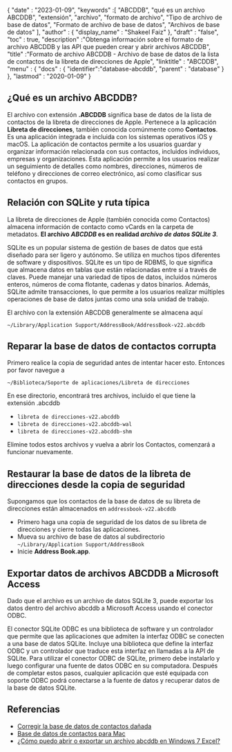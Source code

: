 {
  "date" : "2023-01-09",
  "keywords" :[ "ABCDDB", "qué es un archivo ABCDDB", "extensión", "archivo", "formato de archivo", "Tipo de archivo de base de datos", "Formato de archivo de base de datos", "Archivos de base de datos" ],
  "author" : {
    "display_name" : "Shakeel Faiz"
},
  "draft" : "false",
  "toc" : true,
  "description" :"Obtenga información sobre el formato de archivo ABCDDB y las API que pueden crear y abrir archivos ABCDDB",
  "title" :"Formato de archivo ABCDDB - Archivo de base de datos de la lista de contactos de la libreta de direcciones de Apple",
  "linktitle" : "ABCDDB",
  "menu" : {
    "docs" : {
      "identifier":"database-abcddb",
      "parent" : "database"
}
},
  "lastmod" : "2020-01-09"
}

## ¿Qué es un archivo ABCDDB?

El archivo con extensión **.ABCDDB** significa base de datos de la lista de contactos de la libreta de direcciones de Apple. Pertenece a la aplicación **Libreta de direcciones**, también conocida comúnmente como **Contactos**. Es una aplicación integrada e incluida con los sistemas operativos iOS y macOS. La aplicación de contactos permite a los usuarios guardar y organizar información relacionada con sus contactos, incluidos individuos, empresas y organizaciones. Esta aplicación permite a los usuarios realizar un seguimiento de detalles como nombres, direcciones, números de teléfono y direcciones de correo electrónico, así como clasificar sus contactos en grupos.

## Relación con SQLite y ruta típica

La libreta de direcciones de Apple (también conocida como Contactos) almacena información de contacto como vCards en la carpeta de metadatos. **El archivo _ABCDDB_ es en realidad _archivo de datos SQLite 3_**.

SQLite es un popular sistema de gestión de bases de datos que está diseñado para ser ligero y autónomo. Se utiliza en muchos tipos diferentes de software y dispositivos. SQLite es un tipo de RDBMS, lo que significa que almacena datos en tablas que están relacionadas entre sí a través de claves. Puede manejar una variedad de tipos de datos, incluidos números enteros, números de coma flotante, cadenas y datos binarios. Además, SQLite admite transacciones, lo que permite a los usuarios realizar múltiples operaciones de base de datos juntas como una sola unidad de trabajo.

El archivo con la extensión ABCDDB generalmente se almacena aquí

`~/Library/Application Support/AddressBook/AddressBook-v22.abcddb`

## Reparar la base de datos de contactos corrupta

Primero realice la copia de seguridad antes de intentar hacer esto. Entonces por favor navegue a

`~/Biblioteca/Soporte de aplicaciones/Libreta de direcciones`

En ese directorio, encontrará tres archivos, incluido el que tiene la extensión .abcddb

- `libreta de direcciones-v22.abcddb`
- `libreta de direcciones-v22.abcddb-wal`
- `libreta de direcciones-v22.abcddb-shm`

Elimine todos estos archivos y vuelva a abrir los Contactos, comenzará a funcionar nuevamente.

## Restaurar la base de datos de la libreta de direcciones desde la copia de seguridad

Supongamos que los contactos de la base de datos de su libreta de direcciones están almacenados en `addressbook-v22.abcddb`

- Primero haga una copia de seguridad de los datos de su libreta de direcciones y cierre todas las aplicaciones.
- Mueva su archivo de base de datos al subdirectorio `~/Library/Application Support/AddressBook`
- Inicie **Address Book.app**.

## Exportar datos de archivos ABCDDB a Microsoft Access

Dado que el archivo es un archivo de datos SQLite 3, puede exportar los datos dentro del archivo abcddb a Microsoft Access usando el conector ODBC.

El conector SQLite ODBC es una biblioteca de software y un controlador que permite que las aplicaciones que admiten la interfaz ODBC se conecten a una base de datos SQLite. Incluye una biblioteca que define la interfaz ODBC y un controlador que traduce esta interfaz en llamadas a la API de SQLite. Para utilizar el conector ODBC de SQLite, primero debe instalarlo y luego configurar una fuente de datos ODBC en su computadora. Después de completar estos pasos, cualquier aplicación que esté equipada con soporte ODBC podrá conectarse a la fuente de datos y recuperar datos de la base de datos SQLite.

## Referencias
* [Corregir la base de datos de contactos dañada](https://discussions.apple.com/docs/DOC-10581)
* [Base de datos de contactos para Mac](https://nitroreward.weebly.com/blog/contact-database-for-mac)
* [¿Cómo puedo abrir o exportar un archivo abcddb en Windows 7 Excel?](https://apple.stackexchange.com/questions/52888/how-can-i-open-or-export-a-abcddb-file-in-windows-7-excel)

